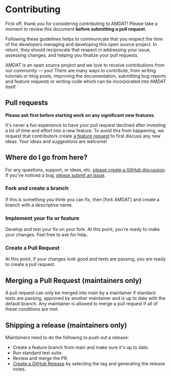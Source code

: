 # Contributing

First off, thank you for considering contributing to AMDAT! Please take a moment to review this document **before submitting a pull request**.

Following these guidelines helps to communicate that you respect the time of the developers managing and developing this open source project. In return, they should reciprocate that respect in addressing your issue, assessing changes, and helping you finalize your pull requests.

AMDAT is an open source project and we love to receive contributions from our community — you! There are many ways to contribute, from writing tutorials or blog posts, improving the documentation, submitting bug reports and feature requests or writing code which can be incorporated into AMDAT itself.


## Pull requests

**Please ask first before starting work on any significant new features.**

It's never a fun experience to have your pull request declined after investing a lot of time and effort into a new feature.
 To avoid this from happening, we request that contributors create [a feature request](https://github.com/dssimmons-codes/AMDAT/discussions/new?categories=ideas) to first discuss any new ideas.
Your ideas and suggestions are welcome!

<!-- Please ensure that the tests are passing when submitting a pull request. -->
<!-- If you're adding new features to AMDAT, please include tests. -->

## Where do I go from here?

For any questions, support, or ideas, etc. [please create a GitHub discussion](https://github.com/dssimmons-codes/AMDAT/discussions/new).
If you've noticed a bug, [please submit an issue][new issue].

### Fork and create a branch

If this is something you think you can fix, then [fork AMDAT] and create
a branch with a descriptive name.

### Implement your fix or feature

Develop and test your fix on your fork.
At this point, you're ready to make your changes.
Feel free to ask for help.

### Create a Pull Request

At this point, if your changes look good and tests are passing, you are ready to create a pull request.

<!-- Github Actions will run our test suite against all supported AMDAT versions. It's possible that your changes pass tests in one AMDAT version but fail in another. In that case, you'll have to setup your development. -->

## Merging a Pull Request (maintainers only)

A pull request can only be merged into main by a maintainer if standard tests are passing, approved by another maintainer and is up to date with the default branch.
Any maintainer is allowed to merge a pull request if all of these conditions are met.

## Shipping a release (maintainers only)

Maintainers need to do the following to push out a release:

* Create a feature branch from main and make sure it's up to date.
* Run standard test suite.
* Review and merge the PR.
* [Create a GitHub Release](https://github.com/dssimmons-codes/AMDAT/releases/new) by selecting the tag and generating the release notes.

[new issue]: https://github.com/dssimmons-codes/AMDAT/issues/new
